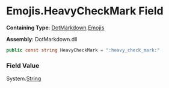 # Emojis\.HeavyCheckMark Field

**Containing Type**: [DotMarkdown](../../README.md)\.[Emojis](../README.md)

**Assembly**: DotMarkdown\.dll

```csharp
public const string HeavyCheckMark = ":heavy_check_mark:"
```

### Field Value

System\.[String](https://docs.microsoft.com/en-us/dotnet/api/system.string)